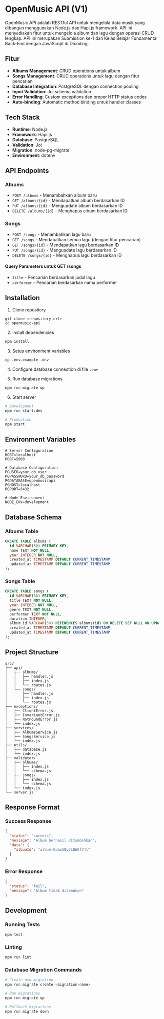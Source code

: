 # OpenMusic API (V1)

OpenMusic API adalah RESTful API untuk mengelola data musik yang dibangun menggunakan Node.js dan Hapi.js framework. API ini menyediakan fitur untuk mengelola album dan lagu dengan operasi CRUD lengkap. API ini merupakan Submission ke-1 dari Kelas Belajar Fundamental Back-End dengan JavaScript di Dicoding.

## Fitur

- **Albums Management**: CRUD operations untuk album
- **Songs Management**: CRUD operations untuk lagu dengan fitur pencarian
- **Database Integration**: PostgreSQL dengan connection pooling
- **Input Validation**: Joi schema validation
- **Error Handling**: Custom exceptions dan proper HTTP status codes
- **Auto-binding**: Automatic method binding untuk handler classes

## Tech Stack

- **Runtime**: Node.js
- **Framework**: Hapi.js
- **Database**: PostgreSQL
- **Validation**: Joi
- **Migration**: node-pg-migrate
- **Environment**: dotenv

## API Endpoints

### Albums

- `POST /albums` - Menambahkan album baru
- `GET /albums/{id}` - Mendapatkan album berdasarkan ID
- `PUT /albums/{id}` - Mengupdate album berdasarkan ID
- `DELETE /albums/{id}` - Menghapus album berdasarkan ID

### Songs

- `POST /songs` - Menambahkan lagu baru
- `GET /songs` - Mendapatkan semua lagu (dengan fitur pencarian)
- `GET /songs/{id}` - Mendapatkan lagu berdasarkan ID
- `PUT /songs/{id}` - Mengupdate lagu berdasarkan ID
- `DELETE /songs/{id}` - Menghapus lagu berdasarkan ID

#### Query Parameters untuk GET /songs

- `title` - Pencarian berdasarkan judul lagu
- `performer` - Pencarian berdasarkan nama performer

## Installation

1. Clone repository
```bash
git clone <repository-url>
cd openmusic-api
```

2. Install dependencies
```bash
npm install
```

3. Setup environment variables
```bash
cp .env.example .env
```

4. Configure database connection di file `.env`

5. Run database migrations
```bash
npm run migrate up
```

6. Start server
```bash
# Development
npm run start:dev

# Production
npm start
```

## Environment Variables

```env
# Server Configuration
HOST=localhost
PORT=5000

# Database Configuration
PGUSER=your_db_user
PGPASSWORD=your_db_password
PGDATABASE=openmusicapi
PGHOST=localhost
PGPORT=5432

# Node Environment
NODE_ENV=development
```

## Database Schema

### Albums Table
```sql
CREATE TABLE albums (
  id VARCHAR(50) PRIMARY KEY,
  name TEXT NOT NULL,
  year INTEGER NOT NULL,
  created_at TIMESTAMP DEFAULT CURRENT_TIMESTAMP,
  updated_at TIMESTAMP DEFAULT CURRENT_TIMESTAMP
);
```

### Songs Table
```sql
CREATE TABLE songs (
  id VARCHAR(50) PRIMARY KEY,
  title TEXT NOT NULL,
  year INTEGER NOT NULL,
  genre TEXT NOT NULL,
  performer TEXT NOT NULL,
  duration INTEGER,
  album_id VARCHAR(50) REFERENCES albums(id) ON DELETE SET NULL ON UPDATE CASCADE,
  created_at TIMESTAMP DEFAULT CURRENT_TIMESTAMP,
  updated_at TIMESTAMP DEFAULT CURRENT_TIMESTAMP
);
```

## Project Structure

```
src/
├── api/
│   ├── albums/
│   │   ├── handler.js
│   │   ├── index.js
│   │   └── routes.js
│   └── songs/
│       ├── handler.js
│       ├── index.js
│       └── routes.js
├── exceptions/
│   ├── ClientError.js
│   ├── InvariantError.js
│   ├── NotFoundError.js
│   └── index.js
├── services/
│   ├── AlbumsService.js
│   ├── SongsService.js
│   └── index.js
├── utils/
│   ├── database.js
│   └── index.js
├── validator/
│   ├── albums/
│   │   ├── index.js
│   │   └── schema.js
│   ├── songs/
│   │   ├── index.js
│   │   └── schema.js
│   └── index.js
└── server.js
```

## Response Format

### Success Response
```json
{
  "status": "success",
  "message": "Album berhasil ditambahkan",
  "data": {
    "albumId": "album-Qbax5Oy7L8WKf74l"
  }
}
```

### Error Response
```json
{
  "status": "fail",
  "message": "Album tidak ditemukan"
}
```

## Development

### Running Tests
```bash
npm test
```

### Linting
```bash
npm run lint
```

### Database Migration Commands
```bash
# Create new migration
npm run migrate create <migration-name>

# Run migrations
npm run migrate up

# Rollback migrations
npm run migrate down
```
